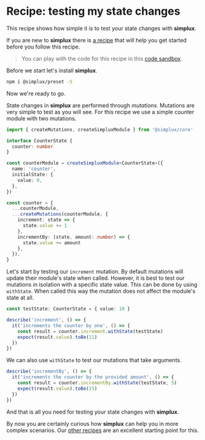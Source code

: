 # Recipe: testing my state changes

This recipe shows how simple it is to test your state changes with **simplux**.

If you are new to **simplux** there is [a recipe](../getting-started#readme) that will help you get started before you follow this recipe.

> You can play with the code for this recipe in this [code sandbox](https://codesandbox.io/s/github/MrWolfZ/simplux/tree/master/recipes/basics/testing-state-changes).

Before we start let's install **simplux**.

```sh
npm i @simplux/preset -S
```

Now we're ready to go.

State changes in **simplux** are performed through _mutations_. Mutations are very simple to test as you will see. For this recipe we use a simple counter module with two mutations.

```ts
import { createMutations, createSimpluxModule } from '@simplux/core'

interface CounterState {
  counter: number
}

const counterModule = createSimpluxModule<CounterState>({
  name: 'counter',
  initialState: {
    value: 0,
  },
})

const counter = {
  ...counterModule,
  ...createMutations(counterModule, {
    increment: state => {
      state.value += 1
    },
    incrementBy: (state, amount: number) => {
      state.value += amount
    },
  }),
}
```

Let's start by testing our `increment` mutation. By default mutations will update their module's state when called. However, it is best to test our mutations in isolation with a specific state value. This can be done by using `withState`. When called this way the mutation does not affect the module's state at all.

```ts
const testState: CounterState = { value: 10 }

describe('increment', () => {
  it('increments the counter by one', () => {
    const result = counter.increment.withState(testState)
    expect(result.value).toBe(11)
  })
})
```

We can also use `withState` to test our mutations that take arguments.

```ts
describe('incrementBy', () => {
  it('increments the counter by the provided amount', () => {
    const result = counter.incrementBy.withState(testState, 5)
    expect(result.value).toBe(15)
  })
})
```

And that is all you need for testing your state changes with **simplux**.

By now you are certainly curious how **simplux** can help you in more complex scenarios. Our [other recipes](../../../../..#recipes) are an excellent starting point for this.
